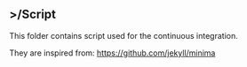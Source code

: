 ## >/Script

This folder contains script used for the continuous integration.

They are inspired from: https://github.com/jekyll/minima

